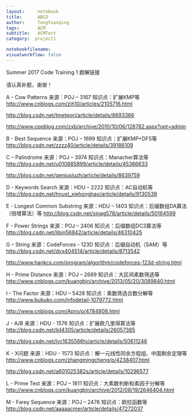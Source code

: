 ```yaml
---
layout:     notebook
title:      ABCD
author:     TangYuanqing
tags: 		ACM
subtitle:   ACMTest
category:  project1

notebookfilename:
visualworkflow: false
---
```


Summer 2017 Code Training 1 题解链接

请认真补题，谢谢！

A - Cow Patterns
来源：POJ – 3167
知识点：扩展KMP等
http://www.cnblogs.com/zjh10/articles/2105716.html

http://blog.csdn.net/tmeteorj/article/details/8693366

http://www.cppblog.com/zxb/archive/2010/10/06/128782.aspx?opt=admin


B - Best Sequence
来源：POJ – 1699
知识点：扩展KMP+DFS等
http://blog.csdn.net/zzzz40/article/details/39186109


C – Palindrome
来源：POJ – 3974
知识点：Manacher算法等
http://blog.csdn.net/u010885899/article/details/45366633

http://blog.csdn.net/geniusluzh/article/details/8639759


D - Keywords Search
来源：HDU – 2222
知识点：AC自动机等
http://blog.csdn.net/hnust_xiehonghao/article/details/9130539


E - Longest Common Substring
来源：HDU – 1403
知识点：后缀数组DA算法（倍增算法）等
http://blog.csdn.net/xinag578/article/details/50164599


F - Power Strings
来源：POJ – 2406
知识点：后缀数组DC3算法等
http://blog.csdn.net/libin56842/article/details/46310425


G – String
来源：CodeForces - 123D
知识点：后缀自动机（SAM）等
http://blog.csdn.net/dyx404514/article/details/8713542

http://www.hankcs.com/program/algorithm/codeforces-123d-string.html


H - Prime Distance
来源：POJ – 2689
知识点：大区间素数筛选等
http://www.cnblogs.com/kuangbin/archive/2013/05/20/3089840.html


I - The Factor
来源：HDU – 5428
知识点：素数筛选合数分解等
http://www.bubuko.com/infodetail-1079772.html

http://www.cnblogs.com/Apro/p/4784808.html


J - A/B
来源：HDU - 1576
知识点：扩展欧几里得算法等
http://blog.csdn.net/ljd4305/article/details/26057385

http://blog.csdn.net/lyc1635566ty/article/details/50611246


K - X问题
来源：HDU - 1573
知识点：解一元线性同余方程组、中国剩余定理等
http://www.cnblogs.com/zhangmingcheng/p/4238407.html

http://blog.csdn.net/a601025382s/article/details/10296577


L - Prime Test
来源：POJ – 1811
知识点：大素数判断和素因子分解等
http://www.cnblogs.com/kuangbin/archive/2012/08/19/2646404.html


M - Farey Sequence
来源：POJ – 2478
知识点：欧拉函数等
http://blog.csdn.net/aaaaacmer/article/details/47272037
